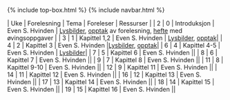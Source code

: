 {% include top-box.html %} <!-- Kode for å inkludere boksen på toppen av siden. Se _config.yml for å gjøre endringer. -->
{% include navbar.html %} <!-- Kode for navigasjonsmeny. Se navbar.html for å gjøre endringer. -->
<!-- Gjør endringer under her -->

| Uke | Forelesning | Tema | Foreleser | Ressurser | 
| 2 | 0 | Introduksjon |  Even S. Hvinden | [Lysbilder](https://www.dropbox.com/s/04d7detrng2hw51/forelesning_1_sok1010_1016_v22.pdf?dl=0), [opptak](https://uit.cloud.panopto.eu/Panopto/Pages/Viewer.aspx?id=ac9f74c5-f849-4951-90d9-ae1c007e92c1) av forelesning, [hefte](https://www.dropbox.com/s/qlh9vo171ldm4yb/hefte.pdf?dl=0) med øvingsoppgaver |
| 3 | 1 | Kapittel 1,2 |  Even S. Hvinden | [Lysbilder](https://www.dropbox.com/s/nk3c61y3hpgz41v/forelesning_2_sok1010_1016_v22.pdf?dl=0), [opptak](https://uit.cloud.panopto.eu/Panopto/Pages/Viewer.aspx?id=8b5f747a-777b-47a2-97a2-ae2100be8f84)|
| 4 | 2 | Kapittel 3 |  Even S. Hvinden |[Lysbilder](https://www.dropbox.com/s/i5etkpf2mkhff5l/forelesning_3_sok1010_1016_v22.pdf?dl=0), [opptak](https://uit.cloud.panopto.eu/Panopto/Pages/Viewer.aspx?id=c347ae9f-3b3e-43bb-80fa-ae2e0088c37c)|
| 6 | 4 | Kapittel 4-5 |  Even S. Hvinden | [Lysbilder](https://www.dropbox.com/s/ayc3bq6sicimyb3/forelesning_4_sok1010_1016_v22.pdf?dl=0)|
| 7 | 5 | Kapittel 6 |  Even S. Hvinden ||
| 8 | 6 | Kapittel 7 |  Even S. Hvinden ||
| 9 | 7 | Kapittel 8 |  Even S. Hvinden ||
| 11 | 8 | Kapittel 9-10 |  Even S. Hvinden ||
| 12 | 9 | Kapittel 11 |  Even S. Hvinden ||
| 14 | 11 | Kapittel 12 |  Even S. Hvinden ||
| 16 | 12 | Kapittel 13 |  Even S. Hvinden ||
| 17 | 13 | Kapittel 14 |  Even S. Hvinden ||
| 18 | 14 | Kapittel 15 |  Even S. Hvinden ||
| 19 | 15 | Kapittel 16 |  Even S. Hvinden ||
